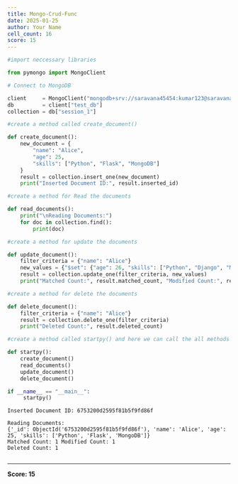 ```yaml
---
title: Mongo-Crud-Func
date: 2025-01-25
author: Your Name
cell_count: 16
score: 15
---
```


```python
#import neccessary libraries
```


```python
from pymongo import MongoClient
```


```python
# Connect to MongoDB
```


```python
client     = MongoClient("mongodb+srv://saravana45454:kumar123@saravana.kg1trkw.mongodb.net")
db         = client["test_db"] 
collection = db["session_1"]
```


```python
#create a method called create_document() 
```


```python
def create_document():
    new_document = {
        "name": "Alice",
        "age": 25,
        "skills": ["Python", "Flask", "MongoDB"]
    }
    result = collection.insert_one(new_document)
    print("Inserted Document ID:", result.inserted_id)
```


```python
#create a method for Read the documents
```


```python
def read_documents():
    print("\nReading Documents:")
    for doc in collection.find():
        print(doc)
```


```python
#create a method for update the documents
```


```python
def update_document():
    filter_criteria = {"name": "Alice"}
    new_values = {"$set": {"age": 26, "skills": ["Python", "Django", "MongoDB"]}}
    result = collection.update_one(filter_criteria, new_values)
    print("Matched Count:", result.matched_count, "Modified Count:", result.modified_count)
```


```python
#create a method for delete the documents
```


```python
def delete_document():
    filter_criteria = {"name": "Alice"}
    result = collection.delete_one(filter_criteria)
    print("Deleted Count:", result.deleted_count)
```


```python
#create a method called startpy() and here we can call the all methods
```


```python
def startpy():
    create_document() 
    read_documents() 
    update_document()
    delete_document()
```


```python
if __name__ == "__main__":
     startpy()
```

    Inserted Document ID: 6753200d2595f81b5f9fd86f
    
    Reading Documents:
    {'_id': ObjectId('6753200d2595f81b5f9fd86f'), 'name': 'Alice', 'age': 25, 'skills': ['Python', 'Flask', 'MongoDB']}
    Matched Count: 1 Modified Count: 1
    Deleted Count: 1



```python

```


---
**Score: 15**
